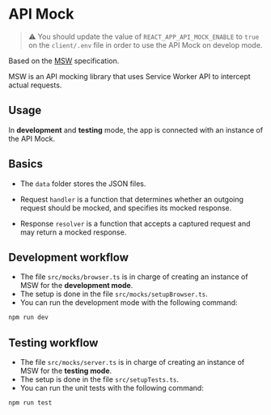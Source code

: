 # API Mock

> ⚠️ You should update the value of `REACT_APP_API_MOCK_ENABLE` to `true` on the `client/.env` file in order to use the API Mock on develop mode.

Based on the [MSW](https://mswjs.io/) specification.

MSW is an API mocking library that uses Service Worker API to intercept actual requests.

## Usage

In **development** and **testing** mode, the app is connected with an instance of the API Mock.

## Basics

- The `data` folder stores the JSON files.

- Request `handler` is a function that determines whether an outgoing request should be mocked, and specifies its mocked response.

- Response `resolver` is a function that accepts a captured request and may return a mocked response.

## Development workflow

- The file `src/mocks/browser.ts` is in charge of creating an instance of MSW for the **development mode**.
- The setup is done in the file `src/mocks/setupBrowser.ts`.
- You can run the development mode with the following command:

```sh
npm run dev
```

## Testing workflow

- The file `src/mocks/server.ts` is in charge of creating an instance of MSW for the **testing mode**.
- The setup is done in the file `src/setupTests.ts`.
- You can run the unit tests with the following command:

```sh
npm run test
```
